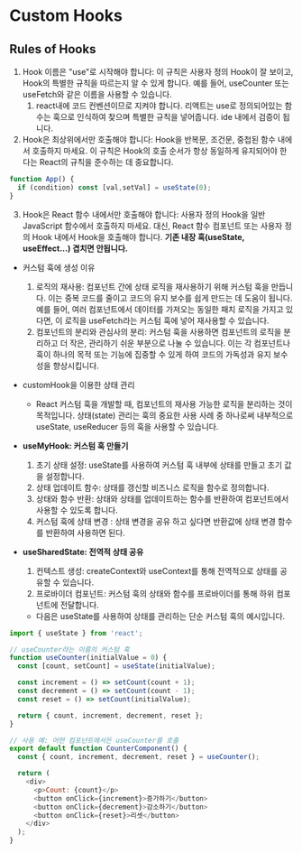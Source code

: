 # Custom Hooks

## Rules of Hooks
1. Hook 이름은 "use"로 시작해야 합니다: 이 규칙은 사용자 정의 Hook이 잘 보이고, Hook의 특별한 규칙을 따르는지 알 수 있게 합니다. 예를 들어, useCounter 또는 useFetch와 같은 이름을 사용할 수 있습니다.
   1. react내에 코드 컨벤션이므로 지켜야 합니다. 리액트는 use로 정의되어있는 함수는 훅으로 인식하여 찾으며 특별한 규칙을  넣어줍니다. ide 내에서 검증이 됩니다.
2. Hook은 최상위에서만 호출해야 합니다: Hook을 반복문, 조건문, 중첩된 함수 내에서 호출하지 마세요. 이 규칙은 Hook의 호출 순서가 항상 동일하게 유지되어야 한다는 React의 규칙을 준수하는 데 중요합니다.
```javascript
function App() {
  if (condition) const [val,setVal] = useState(0);
}
```
3. Hook은 React 함수 내에서만 호출해야 합니다: 사용자 정의 Hook을 일반 JavaScript 함수에서 호출하지 마세요. 대신, React 함수 컴포넌트 또는 사용자 정의 Hook 내에서 Hook을 호출해야 합니다. **기존 내장 훅(useState, useEffect...) 겹치면 안됩니다.**
* 커스텀 훅에 생성 이유
  1. 로직의 재사용: 컴포넌트 간에 상태 로직을 재사용하기 위해 커스텀 훅을 만듭니다. 이는 중복 코드를 줄이고 코드의 유지 보수를 쉽게 만드는 데 도움이 됩니다. 예를 들어, 여러 컴포넌트에서 데이터를 가져오는 동일한 패치 로직을 가지고 있다면, 이 로직을 useFetch라는 커스텀 훅에 넣어 재사용할 수 있습니다.
  2. 컴포넌트의 분리와 관심사의 분리: 커스텀 훅을 사용하면 컴포넌트의 로직을 분리하고 더 작은, 관리하기 쉬운 부분으로 나눌 수 있습니다. 이는 각 컴포넌트나 훅이 하나의 목적 또는 기능에 집중할 수 있게 하여 코드의 가독성과 유지 보수성을 향상시킵니다.

* customHook을 이용한 상태 관리
  * React 커스텀 훅을 개발할 때, 컴포넌트의 재사용 가능한 로직을 분리하는 것이 목적입니다. 상태(state) 관리는 훅의 중요한 사용 사례 중 하나로써 내부적으로 useState, useReducer 등의 훅을 사용할 수 있습니다.
* **useMyHook: 커스텀 훅 만들기**
  1. 초기 상태 설정: useState를 사용하여 커스텀 훅 내부에 상태를 만들고 초기 값을 설정합니다.
  2. 상태 업데이트 함수: 상태를 갱신할 비즈니스 로직을 함수로 정의합니다.
  3. 상태와 함수 반환: 상태와 상태를 업데이트하는 함수를 반환하여 컴포넌트에서 사용할 수 있도록 합니다.
  4. 커스텀 훅에 상태 변경 : 상태 변경을 공유 하고 싶다면 반환값에 상태 변경 함수를 반환하여 사용하면 된다.
* **useSharedState: 전역적 상태 공유**
  1. 컨텍스트 생성: createContext와 useContext를 통해 전역적으로 상태를 공유할 수 있습니다.
  2. 프로바이더 컴포넌트: 커스텀 훅의 상태와 함수를 프로바이더를 통해 하위 컴포넌트에 전달합니다.
  * 다음은 useState를 사용하여 상태를 관리하는 단순 커스텀 훅의 예시입니다.
```javascript
import { useState } from 'react';

// useCounter라는 이름의 커스텀 훅
function useCounter(initialValue = 0) {
  const [count, setCount] = useState(initialValue);

  const increment = () => setCount(count + 1);
  const decrement = () => setCount(count - 1);
  const reset = () => setCount(initialValue);

  return { count, increment, decrement, reset };
}

// 사용 예: 어떤 컴포넌트에서든 useCounter를 호출
export default function CounterComponent() {
  const { count, increment, decrement, reset } = useCounter();

  return (
    <div>
      <p>Count: {count}</p>
      <button onClick={increment}>증가하기</button>
      <button onClick={decrement}>감소하기</button>
      <button onClick={reset}>리셋</button>
    </div>
  );
}
```
